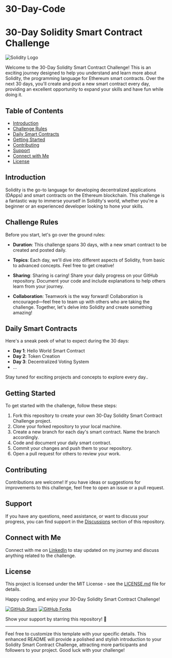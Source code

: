 # 30-Day-Code

# 30-Day Solidity Smart Contract Challenge

![Solidity Logo](https://soliditylang.org/images/Solidity_logo.svg)

Welcome to the 30-Day Solidity Smart Contract Challenge! This is an exciting journey designed to help you understand and learn more about Solidity, the programming language for Ethereum smart contracts. Over the next 30 days, you'll create and post a new smart contract every day, providing an excellent opportunity to expand your skills and have fun while doing it.

## Table of Contents

- [Introduction](#introduction)
- [Challenge Rules](#challenge-rules)
- [Daily Smart Contracts](#daily-smart-contracts)
- [Getting Started](#getting-started)
- [Contributing](#contributing)
- [Support](#support)
- [Connect with Me](#connect-with-me)
- [License](#license)

## Introduction

Solidity is the go-to language for developing decentralized applications (DApps) and smart contracts on the Ethereum blockchain. This challenge is a fantastic way to immerse yourself in Solidity's world, whether you're a beginner or an experienced developer looking to hone your skills.

## Challenge Rules

Before you start, let's go over the ground rules:

- **Duration**: This challenge spans 30 days, with a new smart contract to be created and posted daily.

- **Topics**: Each day, we'll dive into different aspects of Solidity, from basic to advanced concepts. Feel free to get creative!

- **Sharing**: Sharing is caring! Share your daily progress on your GitHub repository. Document your code and include explanations to help others learn from your journey.

- **Collaboration**: Teamwork is the way forward! Collaboration is encouraged—feel free to team up with others who are taking the challenge. Together, let's delve into Solidity and create something amazing!

## Daily Smart Contracts

Here's a sneak peek of what to expect during the 30 days:

- **Day 1**: Hello World Smart Contract
- **Day 2**: Token Creation
- **Day 3**: Decentralized Voting System
- ...

Stay tuned for exciting projects and concepts to explore every day..

## Getting Started

To get started with the challenge, follow these steps:

1. Fork this repository to create your own 30-Day Solidity Smart Contract Challenge project.
2. Clone your forked repository to your local machine.
3. Create a new branch for each day's smart contract. Name the branch accordingly.
4. Code and document your daily smart contract.
5. Commit your changes and push them to your repository.
6. Open a pull request for others to review your work.

## Contributing

Contributions are welcome! If you have ideas or suggestions for improvements to this challenge, feel free to open an issue or a pull request.

## Support

If you have any questions, need assistance, or want to discuss your progress, you can find support in the [Discussions](#) section of this repository.

## Connect with Me

Connect with me on [LinkedIn](https://www.linkedin.com/in/amol-gd-05478328a/) to stay updated on my journey and discuss anything related to the challenge.

## License

This project is licensed under the MIT License - see the [LICENSE.md](LICENSE.md) file for details.

Happy coding, and enjoy your 30-Day Solidity Smart Contract Challenge!

[![GitHub Stars](https://img.shields.io/github/stars/amolgd1/30-Day-Code.svg?style=social)](https://github.com/amolgd1/30-Day-Code/stargazers)
[![GitHub Forks](https://img.shields.io/github/forks/amolgd1/30-Day-Code.svg?style=social)](https://github.com/amolgd1/30-Day-Code/network/members)

Show your support by starring this repository! 🌟

---

Feel free to customize this template with your specific details. This enhanced README will provide a polished and stylish introduction to your Solidity Smart Contract Challenge, attracting more participants and followers to your project. Good luck with your challenge!

